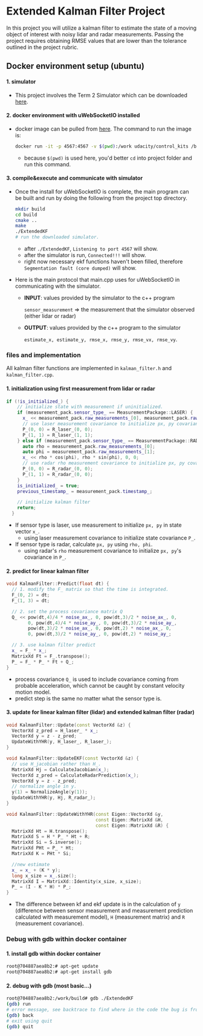 # Extended Kalman Filter Project
In this project you will utilize a kalman filter to estimate the state of a moving object of interest with noisy lidar and radar measurements. Passing the project requires obtaining RMSE values that are lower than the tolerance outlined in the project rubric. 

## Docker environment setup (ubuntu)

#### 1. simulator

- This project involves the Term 2 Simulator which can be downloaded [here](https://github.com/udacity/self-driving-car-sim/releases).

#### 2. docker environment with uWebSocketIO installed

- docker image can be pulled from [here](https://hub.docker.com/r/udacity/controls_kit). The command to run the image is:

  ```bash
  docker run -it -p 4567:4567 -v $(pwd):/work udacity/control_kits /bin/bash
  ```

  - because `$(pwd)` is used here, you'd better `cd` into project folder and run this command.

#### 3. compile&execute and communicate with simulator

- Once the install for uWebSocketIO is complete, the main program can be built and run by doing the following from the project top directory.

  ```bash
  mkdir build
  cd build
  cmake ..
  make
  ./ExtendedKF
  # run the downloaded simulator.
  ```

  - after `./ExtendedKF`, `Listening to port 4567` will show.
  - after the simulator is run, `Connected!!!` will show.
  - right now necessary ekf functions haven't been filled, therefore `Segmentation fault (core dumped)` will show.

- Here is the main protocol that main.cpp uses for uWebSocketIO in communicating with the simulator.

  - **INPUT**: values provided by the simulator to the c++ program

    `sensor_measurement` => the measurement that the simulator observed (either lidar or radar)

  - **OUTPUT**: values provided by the c++ program to the simulator

    `estimate_x, estimate_y, rmse_x, rmse_y, rmse_vx, rmse_vy`.

### files and implementation

All kalman filter functions are implemented in `kalman_filter.h` and `kalman_filter.cpp`.

#### 1. initialization using first measurement from lidar or radar

```c++
if (!is_initialized_) {
    // initialize state with measurement if uninitialized.
    if (measurement_pack.sensor_type_ == MeasurementPackage::LASER) {
      x_ << measurement_pack.raw_measurements_[0], measurement_pack.raw_measurements_[1], 0, 0;
      // use laser measurement covariance to initialize px, py covariance.
      P_(0, 0) = R_laser_(0, 0);
      P_(1, 1) = R_laser_(1, 1);
    } else if (measurement_pack.sensor_type_ == MeasurementPackage::RADAR) {
      auto rho = measurement_pack.raw_measurements_[0];
      auto phi = measurement_pack.raw_measurements_[1];
      x_ << rho * cos(phi), rho * sin(phi), 0, 0;
      // use radar rho measurement covariance to initialize px, py covariance.
      P_(0, 0) = R_radar_(0, 0);
      P_(1, 1) = R_radar_(0, 0);
    }
    is_initialized_ = true;
    previous_timestamp_ = measurement_pack.timestamp_;

    // initialize kalman filter
    return;
  }
```

- If sensor type is laser, use measurement to initialize `px, py` in state vector `x_`.
  - using laser measurement covariance to initialize state covariance `P_`.
- If sensor type is radar, calculate `px, py` using `rho, phi`.
  - using radar's `rho` measurement covariance to initialize `px, py`'s covariance in `P_`.

#### 2. predict for linear kalman filter

```c++
void KalmanFilter::Predict(float dt) {
  // 1. modify the F_ matrix so that the time is integrated.
  F_(0, 2) = dt;
  F_(1, 3) = dt;

  // 2. set the process covariance matrix Q
  Q_ << pow(dt,4)/4 * noise_ax_, 0, pow(dt,3)/2 * noise_ax_, 0,
        0, pow(dt,4)/4 * noise_ay_, 0, pow(dt,3)/2 * noise_ay_,
        pow(dt,3)/2 * noise_ax_, 0, pow(dt,2) * noise_ax_, 0,
        0, pow(dt,3)/2 * noise_ay_, 0, pow(dt,2) * noise_ay_;

  // 3. use kalman filter predict
  x_ = F_ * x_;
  MatrixXd Ft = F_.transpose();
  P_ = F_ * P_ * Ft + Q_;
}
```

- process covariance `Q_` is used to include covariance coming from probable acceleration, which cannot be caught by constant velocity motion model.
- predict step is the same no matter what the sensor type is.

#### 3. update for linear kalman filter (lidar) and extended kalman filter (radar)

```c++
void KalmanFilter::Update(const VectorXd &z) {
  VectorXd z_pred = H_laser_ * x_;
  VectorXd y = z - z_pred;
  UpdateWithYHR(y, H_laser_, R_laser_);
}

void KalmanFilter::UpdateEKF(const VectorXd &z) {
  // use H_jacobian rather than H_.
  MatrixXd Hj = CalculateJacobian(x_);
  VectorXd z_pred = CalculateRadarPrediction(x_);
  VectorXd y = z - z_pred;
  // normalize angle in y.
  y(1) = NormalizeAngle(y(1));
  UpdateWithYHR(y, Hj, R_radar_);
}

void KalmanFilter::UpdateWithYHR(const Eigen::VectorXd &y,
                                 const Eigen::MatrixXd &H,
                                 const Eigen::MatrixXd &R) {
  MatrixXd Ht = H.transpose();
  MatrixXd S = H * P_ * Ht + R;
  MatrixXd Si = S.inverse();
  MatrixXd PHt = P_ * Ht;
  MatrixXd K = PHt * Si;

  //new estimate
  x_ = x_ + (K * y);
  long x_size = x_.size();
  MatrixXd I = MatrixXd::Identity(x_size, x_size);
  P_ = (I - K * H) * P_;
}
```

- The difference between kf and ekf update is in the calculation of `y` (difference between sensor measurement and measurement prediction calculated with measurement model), `H` (measurement matrix) and `R` (measurement covariance).

### Debug with gdb within docker container

#### 1. install gdb within docker container

```bash
root@704887aea8b2:# apt-get update
root@704887aea8b2:# apt-get install gdb
```

#### 2. debug with gdb (most basic...)

```bash
root@704887aea8b2:/work/build# gdb ./ExtendedKF 
(gdb) run
# error message, see backtrace to find where in the code the bug is from.
(gdb) back
# exit using quit
(gdb) quit
```

